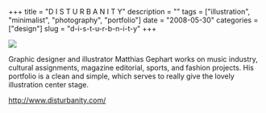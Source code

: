 +++
title = "D I S T U R B A N I T Y"
description = ""
tags = ["illustration", "minimalist", "photography", "portfolio"]
date = "2008-05-30"
categories = ["design"]
slug = "d-i-s-t-u-r-b-n-i-t-y"
+++


 

  <div id="screens-thumbs" class="clearfix">
    <div class="txt-center" id="design-submission"><a href="http://www.disturbanity.com/"><img id='bluga-thumbnail-1280' class='bluga-thumbnail large' src='//konigi.com/media/bluga/
wt483fe605cc436.jpg'/></a></div>  
  </div>   
<p>Graphic designer and illustrator Matthias Gephart works on music industry, cultural assignments, magazine editorial, sports, and fashion projects. His portfolio is a clean and simple, which serves to really give the lovely illustration center stage.</p>
<p><a href="http://www.disturbanity.com/">http://www.disturbanity.com/</a></p>




